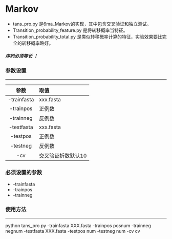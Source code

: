 # Markov

* tans_pro.py 是6ma_Markov的实现，其中包含交叉验证和独立测试。
* Transition_probability_feature.py 是将转移概率当特征。
* Transition_probability_total.py 是类似转移概率计算的特征，实验效果要比完全的转移概率略好。
##### 序列必须等长 ！
### 参数设置
*******************

|参数|取值|
|:-:|:-|  
|-trainfasta|xxx.fasta|    
-trainpos|    	正例数  
-trainneg|       	反例数  
-testfasta  | 	 xxx.fasta
-testpos   | 	正例数  
-testneg  |		反例数  
-cv   |		交叉验证折数默认10  
### 必须设置的参数
* -trainfasta
* -trainpos
* -trainneg
### 使用方法
*********************
python tans_pro.py  -trainfasta XXX.fasta -trainpos posnum -trainneg negnum -testfasta XXX.fasta -testpos num -testneg num -cv cv
